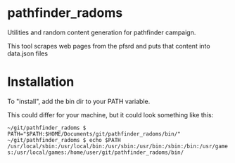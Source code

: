 # pathfinder_radoms
Utilities and random content generation for pathfinder campaign.

This tool scrapes web pages from the pfsrd and puts that content into data.json files

# Installation
To "install", add the bin dir to your PATH variable.

This could differ for your machine, but it could look something like this:

`~/git/pathfinder_radoms $ PATH="$PATH:$HOME/Documents/git/pathfinder_radoms/bin/"`
`~/git/pathfinder_radoms $ echo $PATH`
`/usr/local/sbin:/usr/local/bin:/usr/sbin:/usr/bin:/sbin:/bin:/usr/games:/usr/local/games:/home/user/git/pathfinder_radoms/bin/`

